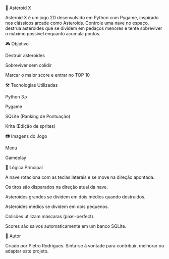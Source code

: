 🚀 Asteroid X

Asteroid X é um jogo 2D desenvolvido em Python com Pygame, inspirado nos clássicos arcade como Asteroids. Controle uma nave no espaço, destrua asteroides que se dividem em pedaços menores e tente sobreviver o máximo possível enquanto acumula pontos.


🎮 Objetivo

Destruir asteroides

Sobreviver sem colidir

Marcar o maior score e entrar no TOP 10



🛠️ Tecnologias Utilizadas

Python 3.x

Pygame

SQLite (Ranking de Pontuação)

Krita (Edição de sprites)

📷 Imagens do Jogo

Menu


Gameplay

🧠 Lógica Principal

A nave rotaciona com as teclas laterais e se move na direção apontada.

Os tiros são disparados na direção atual da nave.

Asteroides grandes se dividem em dois médios quando destruídos.

Asteroides médios se dividem em dois pequenos.

Colisões utilizam máscaras (pixel-perfect).

Scores são salvos automaticamente em um banco SQLite.


👤 Autor

Criado por Pietro Rodrigues. Sinta-se à vontade para contribuir, melhorar ou adaptar este projeto.